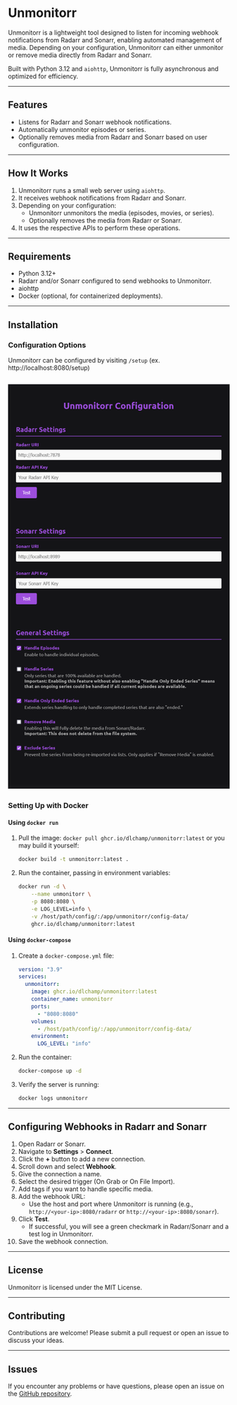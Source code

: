 # Unmonitorr

Unmonitorr is a lightweight tool designed to listen for incoming webhook notifications from Radarr and Sonarr, enabling automated management of media. Depending on your configuration, Unmonitorr can either unmonitor or remove media directly from Radarr and Sonarr.

Built with Python 3.12 and `aiohttp`, Unmonitorr is fully asynchronous and optimized for efficiency.

---

## Features
- Listens for Radarr and Sonarr webhook notifications.
- Automatically unmonitor episodes or series.
- Optionally removes media from Radarr and Sonarr based on user configuration.

---

## How It Works
1. Unmonitorr runs a small web server using `aiohttp`.
2. It receives webhook notifications from Radarr and Sonarr.
3. Depending on your configuration:
   - Unmonitorr unmonitors the media (episodes, movies, or series).
   - Optionally removes the media from Radarr or Sonarr.
4. It uses the respective APIs to perform these operations.

---

## Requirements
- Python 3.12+
- Radarr and/or Sonarr configured to send webhooks to Unmonitorr.
- aiohttp
- Docker (optional, for containerized deployments).
---

## Installation

### Configuration Options
Unmonitorr can be configured by visiting `/setup`
(ex. http://localhost:8080/setup)

![Screenshot of the Config Page](https://github.com/dlchamp/unmonitorr/blob/add-webui-config/config-page.png?raw=true)
---

### Setting Up with Docker

#### Using `docker run`
1. Pull the image: `docker pull ghcr.io/dlchamp/unmonitorr:latest` or you may build it yourself:
    ```bash
    docker build -t unmonitorr:latest .
    ```

2. Run the container, passing in environment variables:
    ```bash
    docker run -d \
        --name unmonitorr \
        -p 8080:8080 \
        -e LOG_LEVEL=info \
        -v /host/path/config/:/app/unmonitorr/config-data/
        ghcr.io/dlchamp/unmonitorr:latest
    ```

#### Using `docker-compose`
1. Create a `docker-compose.yml` file:
    ```yaml
    version: "3.9"
    services:
      unmonitorr:
        image: ghcr.io/dlchamp/unmonitorr:latest
        container_name: unmonitorr
        ports:
          - "8080:8080"
        volumes:
          - /host/path/config/:/app/unmonitorr/config-data/
        environment:
          LOG_LEVEL: "info"
    ```

2. Run the container:
    ```bash
    docker-compose up -d
    ```

3. Verify the server is running:
    ```bash
    docker logs unmonitorr
    ```

---

## Configuring Webhooks in Radarr and Sonarr
1. Open Radarr or Sonarr.
2. Navigate to **Settings** > **Connect**.
3. Click the **+** button to add a new connection.
4. Scroll down and select **Webhook**.
5. Give the connection a name.
6. Select the desired trigger (On Grab or On File Import).
7. Add tags if you want to handle specific media.
8. Add the webhook URL:
   - Use the host and port where Unmonitorr is running (e.g., `http://<your-ip>:8080/radarr` or `http://<your-ip>:8080/sonarr`).
9. Click **Test**.
   - If successful, you will see a green checkmark in Radarr/Sonarr and a test log in Unmonitorr.
10. Save the webhook connection.

---


## License
Unmonitorr is licensed under the MIT License.

---

## Contributing
Contributions are welcome! Please submit a pull request or open an issue to discuss your ideas.

---

## Issues
If you encounter any problems or have questions, please open an issue on the [GitHub repository](https://github.com/dlchamp/unmonitorr/issues).
